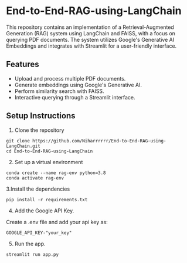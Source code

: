 # End-to-End-RAG-using-LangChain

This repository contains an implementation of a Retrieval-Augmented Generation (RAG) system using LangChain and FAISS, with a focus on querying PDF documents. The system utilizes Google's Generative AI Embeddings and integrates with Streamlit for a user-friendly interface.

## Features

- Upload and process multiple PDF documents.
- Generate embeddings using Google's Generative AI.
- Perform similarity search with FAISS.
- Interactive querying through a Streamlit interface.

## Setup Instructions

1. Clone the repository

```
git clone https://github.com/Niharrrrrr/End-to-End-RAG-using-LangChain.git
cd End-to-End-RAG-using-LangChain
```

2. Set up a virtual environment

```
conda create --name rag-env python=3.8
conda activate rag-env
```

3.Install the dependencies

```
pip install -r requirements.txt
```

4. Add the Google API Key.
   
Create a .env file and add your api key as:
```
GOOGLE_API_KEY-"your_key"
```

5. Run the app.

```
streamlit run app.py
```


   
